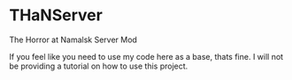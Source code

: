 # THaNServer
 The Horror at Namalsk Server Mod

If you feel like you need to use my code here as a base, thats fine. I will not be providing a tutorial on how to use this project.
